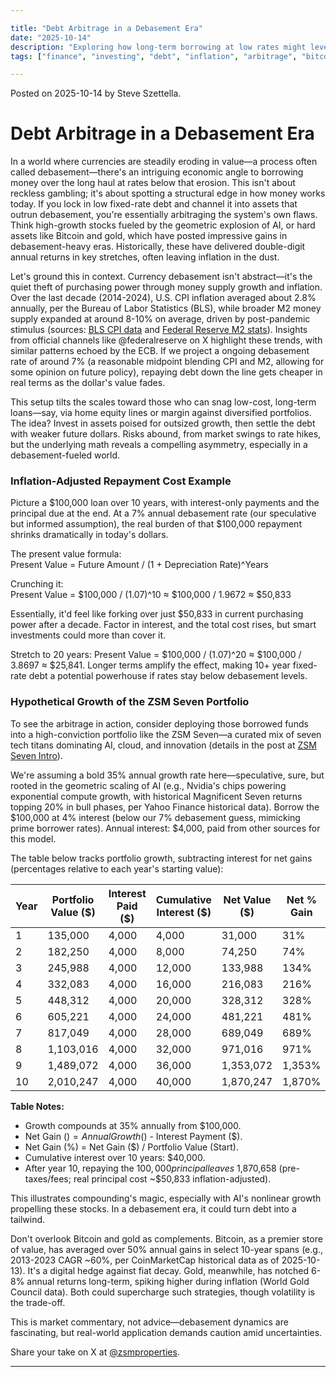 ```yaml
---

title: "Debt Arbitrage in a Debasement Era"  
date: "2025-10-14"  
description: "Exploring how long-term borrowing at low rates might leverage currency debasement for potential gains in high-growth assets like AI-driven stocks, Bitcoin, and gold, with examples of inflation-adjusted costs and portfolio scenarios."  
tags: ["finance", "investing", "debt", "inflation", "arbitrage", "bitcoin", "gold", "AI"]  

---
```


Posted on 2025-10-14 by Steve Szettella.

# Debt Arbitrage in a Debasement Era

In a world where currencies are steadily eroding in value—a process often called debasement—there's an intriguing economic angle to borrowing money over the long haul at rates below that erosion. This isn't about reckless gambling; it's about spotting a structural edge in how money works today. If you lock in low fixed-rate debt and channel it into assets that outrun debasement, you're essentially arbitraging the system's own flaws. Think high-growth stocks fueled by the geometric explosion of AI, or hard assets like Bitcoin and gold, which have posted impressive gains in debasement-heavy eras. Historically, these have delivered double-digit annual returns in key stretches, often leaving inflation in the dust.

Let's ground this in context. Currency debasement isn't abstract—it's the quiet theft of purchasing power through money supply growth and inflation. Over the last decade (2014-2024), U.S. CPI inflation averaged about 2.8% annually, per the Bureau of Labor Statistics (BLS), while broader M2 money supply expanded at around 8-10% on average, driven by post-pandemic stimulus (sources: [BLS CPI data](https://www.bls.gov/cpi/) and [Federal Reserve M2 stats](https://fred.stlouisfed.org/series/M2SL)). Insights from official channels like @federalreserve on X highlight these trends, with similar patterns echoed by the ECB. If we project a ongoing debasement rate of around 7% (a reasonable midpoint blending CPI and M2, allowing for some opinion on future policy), repaying debt down the line gets cheaper in real terms as the dollar's value fades.

This setup tilts the scales toward those who can snag low-cost, long-term loans—say, via home equity lines or margin against diversified portfolios. The idea? Invest in assets poised for outsized growth, then settle the debt with weaker future dollars. Risks abound, from market swings to rate hikes, but the underlying math reveals a compelling asymmetry, especially in a debasement-fueled world.

### Inflation-Adjusted Repayment Cost Example

Picture a $100,000 loan over 10 years, with interest-only payments and the principal due at the end. At a 7% annual debasement rate (our speculative but informed assumption), the real burden of that $100,000 repayment shrinks dramatically in today's dollars.

The present value formula:  
Present Value = Future Amount / (1 + Depreciation Rate)^Years  

Crunching it:  
Present Value = $100,000 / (1.07)^10 ≈ $100,000 / 1.9672 ≈ $50,833  

Essentially, it'd feel like forking over just $50,833 in current purchasing power after a decade. Factor in interest, and the total cost rises, but smart investments could more than cover it.

Stretch to 20 years: Present Value = $100,000 / (1.07)^20 ≈ $100,000 / 3.8697 ≈ $25,841. Longer terms amplify the effect, making 10+ year fixed-rate debt a potential powerhouse if rates stay below debasement levels.

### Hypothetical Growth of the ZSM Seven Portfolio

To see the arbitrage in action, consider deploying those borrowed funds into a high-conviction portfolio like the ZSM Seven—a curated mix of seven tech titans dominating AI, cloud, and innovation (details in the post at [ZSM Seven Intro](https://blog.zsmproperties.com/zsm_seven_intro.html)).

We're assuming a bold 35% annual growth rate here—speculative, sure, but rooted in the geometric scaling of AI (e.g., Nvidia's chips powering exponential compute growth, with historical Magnificent Seven returns topping 20% in bull phases, per Yahoo Finance historical data). Borrow the $100,000 at 4% interest (below our 7% debasement guess, mimicking prime borrower rates). Annual interest: $4,000, paid from other sources for this model.

The table below tracks portfolio growth, subtracting interest for net gains (percentages relative to each year's starting value):

| Year | Portfolio Value ($) | Interest Paid ($) | Cumulative Interest ($) | Net Value ($) | Net % Gain |
|------|----------------------|-------------------|--------------------------|---------------|------------|
| 1    | 135,000             | 4,000            | 4,000                   | 31,000       | 31%       |
| 2    | 182,250             | 4,000            | 8,000                   | 74,250       | 74%       |
| 3    | 245,988             | 4,000            | 12,000                  | 133,988      | 134%      |
| 4    | 332,083             | 4,000            | 16,000                  | 216,083      | 216%      |
| 5    | 448,312             | 4,000            | 20,000                  | 328,312      | 328%      |
| 6    | 605,221             | 4,000            | 24,000                  | 481,221      | 481%      |
| 7    | 817,049             | 4,000            | 28,000                  | 689,049      | 689%      |
| 8    | 1,103,016           | 4,000            | 32,000                  | 971,016      | 971%      |
| 9    | 1,489,072           | 4,000            | 36,000                  | 1,353,072    | 1,353%    |
| 10   | 2,010,247           | 4,000            | 40,000                  | 1,870,247    | 1,870%    |

**Table Notes:**  
- Growth compounds at 35% annually from $100,000.  
- Net Gain ($) = Annual Growth ($) - Interest Payment ($).  
- Net Gain (%) = Net Gain ($) / Portfolio Value (Start).  
- Cumulative interest over 10 years: $40,000.  
- After year 10, repaying the $100,000 principal leaves ~$1,870,658 (pre-taxes/fees; real principal cost ~$50,833 inflation-adjusted).  

This illustrates compounding's magic, especially with AI's nonlinear growth propelling these stocks. In a debasement era, it could turn debt into a tailwind.

Don't overlook Bitcoin and gold as complements. Bitcoin, as a premier store of value, has averaged over 50% annual gains in select 10-year spans (e.g., 2013-2023 CAGR ~60%, per CoinMarketCap historical data as of 2025-10-13). It's a digital hedge against fiat decay. Gold, meanwhile, has notched 6-8% annual returns long-term, spiking higher during inflation (World Gold Council data). Both could supercharge such strategies, though volatility is the trade-off.

This is market commentary, not advice—debasement dynamics are fascinating, but real-world application demands caution amid uncertainties.

Share your take on X at [@zsmproperties](https://x.com/zsmproperties).

---